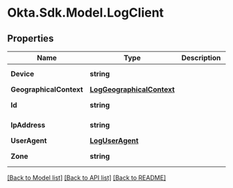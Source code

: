 # Okta.Sdk.Model.LogClient

## Properties

Name | Type | Description | Notes
------------ | ------------- | ------------- | -------------
**Device** | **string** |  | [optional] [readonly] 
**GeographicalContext** | [**LogGeographicalContext**](LogGeographicalContext.md) |  | [optional] 
**Id** | **string** |  | [optional] [readonly] 
**IpAddress** | **string** |  | [optional] [readonly] 
**UserAgent** | [**LogUserAgent**](LogUserAgent.md) |  | [optional] 
**Zone** | **string** |  | [optional] [readonly] 

[[Back to Model list]](../README.md#documentation-for-models) [[Back to API list]](../README.md#documentation-for-api-endpoints) [[Back to README]](../README.md)


